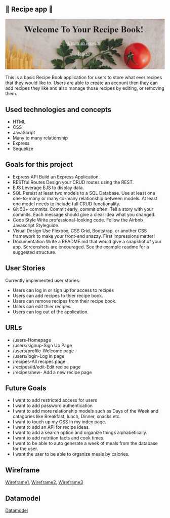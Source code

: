 

## 🥘 Recipe app 🍴

![Screenshot](https://github.com/jchristensen3/MyRecipe-App/blob/main/images/Capture.PNG)

This is a basic Recipe Book application for users to store what ever recipes that they would like to. Users are able to create an account then they can add recipes they like and also manage those recipes by editing, or removing them. 

## Used technologies and concepts

- HTML
- CSS
- JavaScript
- Many to many relationship
- Express
- Sequelize


## Goals for this project

- Express API Build an Express Application.
- RESTful Routes Design your CRUD routes using the REST.
- EJS Leverage EJS to display data.
- SQL Persist at least two models to a SQL Database. Use at least one one-to-many or many-to-many relationship between models. At least one model needs to include full CRUD functionality.
- Git 50+ commits. Commit early, commit often. Tell a story with your commits. Each message should give a clear idea what you changed.
- Code Style Write professional-looking code. Follow the Airbnb Javascript Styleguide.
- Visual Design Use Flexbox, CSS Grid, Bootstrap, or another CSS framework to make your front-end snazzy. First impressions matter!
- Documentation Write a README.md that would give a snapshot of your app. Screenshots are encouraged. See the example readme for a suggested structure.

## User Stories

Currently implemented user stories:

- Users can log in or sign up for access to recipes
- Users can add recipes to thier recipe book. 
- Users can remove recipes from their recipe book.
- Users can edit thier recipes.
- Users can log out of the application. 

## URLs

- /users-Homepage
- /users/signup-Sign Up Page
- /users/profile-Welcome page
- /users/login-Log in page
- /recipes-All recipes page
- /recipes/id/edit-Edit recipe page
- /recipes/new- Add a new recipe page

## Future Goals

- I want to add restricted access for users
- I want to add password authentication
- I want to add more relationship models such as Days of the Week and catagories like Breakfast, lunch, Dinner, snacks etc. 
- I want to touch up my CSS in my index page. 
- I want to add an API for recipe ideas.
- I want to add a search option and organize things alphabetically. 
- I want to add nutrition facts and cook times. 
- I want to be able to auto generate a week of meals from the database for the user. 
- I want the user to be able to organize meals by calories. 

## Wireframe

[Wireframe1](https://github.com/jchristensen3/MyRecipe-App/blob/main/images/1st%20page%20of%20WireFrame.png),
[Wireframe2](https://github.com/jchristensen3/MyRecipe-App/blob/main/images/2nd%20page%20of%20WireFrame.PNG),
[Wireframe3](https://github.com/jchristensen3/MyRecipe-App/blob/main/images/3rd%20page%20of%20WireFrame.png)

## Datamodel

[Datamodel](https://github.com/jchristensen3/MyRecipe-App/blob/main/images/ERD.png)
